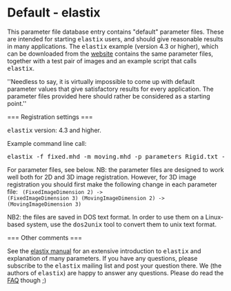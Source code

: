 # Default - elastix

This parameter file database entry contains "default" parameter files. These are intended for starting <tt>elastix</tt> users, and should give reasonable results in many applications. The <tt>elastix</tt> example (version 4.3 or higher), which can be downloaded from the [website](http://elastix.isi.uu.nl/download.php) contains the same parameter files, together with a test pair of images and an example script that calls <tt>elastix</tt>.

''Needless to say, it is virtually impossible to come up with default parameter values that give satisfactory results for every application. The parameter files provided here should rather be considered as a starting point.''

=== Registration settings ===

<tt>elastix</tt> version: 4.3 and higher.

Example command line call:
<pre>
elastix -f fixed.mhd -m moving.mhd -p parameters_Rigid.txt -p parameters_BSpline.txt -out outputdir
</pre>

For parameter files, see below.
NB: the parameter files are designed to work well both for 2D and 3D image registration. However, for 3D image registration you should first make the following change in each parameter file:
<code>
   (FixedImageDimension 2)   -> (FixedImageDimension 3)
   (MovingImageDimension 2)  -> (MovingImageDimension 3)
</code>

NB2: the files are saved in DOS text format. In order to use them on a Linux-based system, use the <tt>dos2unix</tt> tool to convert them to unix text format.

=== Other comments ===

See the [elastix manual](http://elastix.isi.uu.nl) for an extensive introduction to <tt>elastix</tt> and explanation of many parameters. If you have any questions, please subscribe to the <tt>elastix</tt> mailing list and post your question there. We (the authors of <tt>elastix</tt>) are happy to answer any questions. Please do read the [FAQ](http://elastix.isi.uu.nl/FAQ.php]) though ;)
